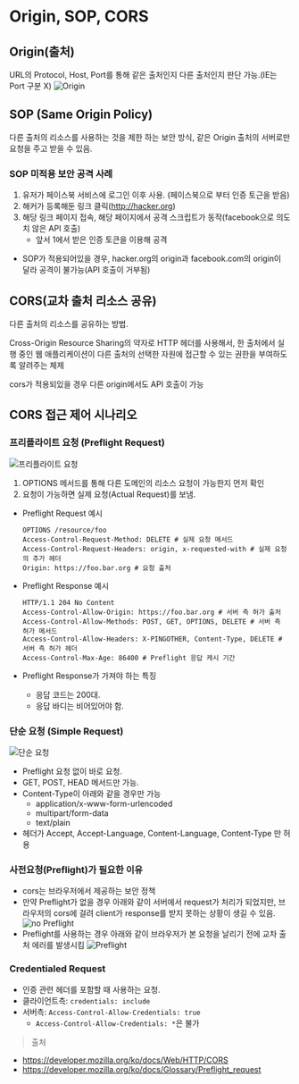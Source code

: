 # Origin, SOP, CORS

## Origin(출처)

URL의 Protocol, Host, Port를 통해 같은 출처인지 다른 출처인지 판단 가능.(IE는 Port 구분 X)
![Origin](https://evan-moon.github.io/static/e25190005d12938c253cc72ca06777b1/21b4d/uri-structure.png)

## SOP (Same Origin Policy)

다른 출처의 리소스를 사용하는 것을 제한 하는 보안 방식, 같은 Origin 출처의 서버로만 요청을 주고 받을 수 있음.

### SOP 미적용 보안 공격 사례

1. 유저가 페이스북 서비스에 로그인 이후 사용. (페이스북으로 부터 인증 토근을 받음)
2. 해커가 등록해둔 링크 클릭(http://hacker.org)
3. 해당 링크 페이지 접속, 해당 페이지에서 공격 스크립트가 동작(facebook으로 의도치 않은 API 호출)
   - 앞서 1에서 받은 인증 토큰을 이용해 공격

- SOP가 적용되어있을 경우, hacker.org의 origin과 facebook.com의 origin이 달라 공격이 불가능(API 호출이 거부됨)

## CORS(교차 출처 리소스 공유)

다른 출처의 리소스를 공유하는 방법.

Cross-Origin Resource Sharing의 약자로 HTTP 헤더를 사용해서, 한 출처에서 실행 중인 웹 애플리케이션이 다른 출처의 선택한 자원에 접근할 수 있는 권한을 부여하도록 알려주는 체제

cors가 적용되있을 경우 다른 origin에서도 API 호출이 가능

## CORS 접근 제어 시나리오

### 프리플라이트 요청 (Preflight Request)

![프리플라이트 요청](https://evan-moon.github.io/static/c86699252752391939dc68f8f9a860bf/21b4d/cors-preflight.png)

1. OPTIONS 메서드를 통해 다른 도메인의 리소스 요청이 가능한지 먼저 확인
2. 요청이 가능하면 실제 요청(Actual Request)를 보냄.

- Preflight Request 예시
  ```
  OPTIONS /resource/foo
  Access-Control-Request-Method: DELETE # 실제 요청 메서드
  Access-Control-Request-Headers: origin, x-requested-with # 실제 요청의 추가 헤더
  Origin: https://foo.bar.org # 요청 출처
  ```
- Preflight Response 예시

  ```
  HTTP/1.1 204 No Content
  Access-Control-Allow-Origin: https://foo.bar.org # 서버 측 허가 출처
  Access-Control-Allow-Methods: POST, GET, OPTIONS, DELETE # 서버 측 허가 메서드
  Access-Control-Allow-Headers: X-PINGOTHER, Content-Type, DELETE # 서버 측 허가 헤더
  Access-Control-Max-Age: 86400 # Preflight 응답 캐시 기간
  ```

- Preflight Response가 가져야 하는 특징
  - 응답 코드는 200대.
  - 응답 바디는 비어있어야 함.

### 단순 요청 (Simple Request)

![단순 요청](https://developer.mozilla.org/en-US/docs/Web/HTTP/CORS/simple-req-updated.png)

- Preflight 요청 없이 바로 요청.
- GET, POST, HEAD 메서드만 가능.
- Content-Type이 아래와 같을 경우만 가능
  - application/x-www-form-urlencoded
  - multipart/form-data
  - text/plain
- 헤더가 Accept, Accept-Language, Content-Language, Content-Type 만 허용

### 사전요청(Preflight)가 필요한 이유

- cors는 브라우저에서 제공하는 보안 정책
- 만약 Preflight가 없을 경우 아래와 같이 서버에서 request가 처리가 되었지만, 브라우저의 cors에 걸려 client가 response를 받지 못하는 상황이 생길 수 있음.
  ![no Preflight](https://img1.daumcdn.net/thumb/R1280x0/?scode=mtistory2&fname=https%3A%2F%2Fk.kakaocdn.net%2Fdn%2Fc8zxWZ%2FbtrgOulF1h9%2F2kw1reQOx4zJhDl7ogodAK%2Fimg.png)
- Preflight를 사용하는 경우 아래와 같이 브라우저가 본 요청을 날리기 전에 교차 출처 에러를 발생시킴
  ![Preflight](https://img1.daumcdn.net/thumb/R1280x0/?scode=mtistory2&fname=https%3A%2F%2Fk.kakaocdn.net%2Fdn%2FU2BMh%2FbtrgXhq6z51%2FHS4xNjJLJm1agjfYYWGAg1%2Fimg.png)

### Credentialed Request

- 인증 관련 헤더를 포함할 때 사용하는 요청.
- 클라이언트측: `credentials: include`
- 서버측: `Access-Control-Allow-Credentials: true`
  - `Access-Control-Allow-Credentials: *`은 불가

> 출처

- https://developer.mozilla.org/ko/docs/Web/HTTP/CORS
- https://developer.mozilla.org/ko/docs/Glossary/Preflight_request
